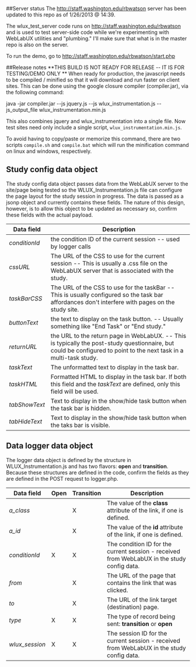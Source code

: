 ##Server status
The http://staff.washington.edu/rbwatson server has been updated to this repo as  of 1/26/2013 @ 14:39.

The wlux_test_server code runs on http://staff.washington.edu/rbwatson and is used to test server-side code while we're experimenting with WebLabUX utilities and "plumbing." I'll make sure that what is in the master repo is also on the server.

To run the demo, go to http://staff.washington.edu/rbwatson/start.php 

##Release notes
**THIS BUILD IS NOT READY FOR RELEASE -- IT IS FOR TESTING/DEMO ONLY **
When ready for production, the javascript needs to be compiled / minified so that it
will download and run faster on client sites. This can be done using the google closure 
compiler (compiler.jar), via the following command:

   java -jar compiler.jar --js jquery.js --js wlux_instrumentation.js --js_output_file wlux_instrumentation.min.js

This also combines jquery and wlux_instrumentation into a single file. Now test sites need 
only include a single script, `wlux_instrumentation.min.js`.

To avoid having to copy/paste or memorize this command, there are two scripts `compile.sh` and
`compile.bat` which will run the minification command on linux and windows, respectively.

## Study config data object
The study config data object passes data from the WebLabUX server to the site/page being tested 
so the WLUX_Instrumentation.js file can configure the page layout for the study session in progress. 
The data is passed as a jsonp object and currently contains these fields. The nature of this design, however,
is to allow this object to be updated as necessary so, confirm these fields with the actual payload.

| Data field | Description |
|--------------|------------------------------------------------------------------| 
| *conditionId* | the condition ID of the current session -- used by logger calls |
| *cssURL* | The URL of the CSS to use for the current session -- This is usually a .css file on the WebLabUX server that is associated with the study. |
| *taskBarCSS* | The URL of the CSS to use for the taskBar -- This is usually configured so the task bar affordances don't interfere with pages on the study site. |
| *buttonText* | the text to display on the task button. -- Usually something like "End Task" or "End study." |
| *returnURL* | the URL to the return page in WebLabUX. -- This is typically the post-study questionnaire, but could be configured to point to the next task in a multi-task study. |
| *taskText* | The unformatted text to display in the task bar. |
| *taskHTML* | Formatted HTML to display in the task bar. If both this field and the *taskText* are defined, only this field will be used. |
| *tabShowText* | Text to display in the show/hide task button when the task bar is hidden. |
| *tabHideText* | Text to display in the show/hide task button when the taks bar is visible. |

## Data logger data object
The logger data object is defined by the structure in WLUX_Instrumentation.js and has two flavors: **open** and **transition**.
Because these structures are defined in the code, confirm the fields as they are defined in the POST request to logger.php.

| Data field | Open | Transition | Description |
|--------------|---|---|------------------------------------------------------------------| 
| *a_class* |  | X | The value of the **class** attribute of the link, if one is defined. |
| *a_id*	|  | X | The value of the **id** attribute of the link, if one is defined. |
| *conditionId* | X | X | The condition ID for the current session - received from WebLabUX in the study config data. |
| *from* |  | X | The URL of the page that contains the link that was clicked. |
| *to* |  | X | The URL of the link target (destination) page. |
| *type* | X | X | The type of record being sent: **transition** or **open** |
| *wlux_session* | X | X | The session ID for the current session - received from WebLabUX in the study config data. |

